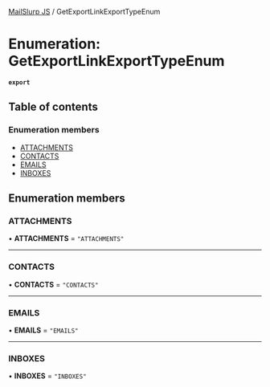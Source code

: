 [MailSlurp JS](../README.md) / GetExportLinkExportTypeEnum

# Enumeration: GetExportLinkExportTypeEnum

**`export`**

## Table of contents

### Enumeration members

- [ATTACHMENTS](GetExportLinkExportTypeEnum.md#attachments)
- [CONTACTS](GetExportLinkExportTypeEnum.md#contacts)
- [EMAILS](GetExportLinkExportTypeEnum.md#emails)
- [INBOXES](GetExportLinkExportTypeEnum.md#inboxes)

## Enumeration members

### ATTACHMENTS

• **ATTACHMENTS** = `"ATTACHMENTS"`

___

### CONTACTS

• **CONTACTS** = `"CONTACTS"`

___

### EMAILS

• **EMAILS** = `"EMAILS"`

___

### INBOXES

• **INBOXES** = `"INBOXES"`

